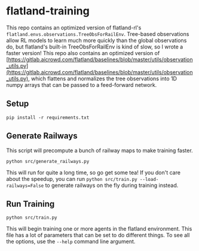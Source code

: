 # flatland-training

This repo contains an optimized version of flatland-rl's `flatland.envs.observations.TreeObsForRailEnv`. Tree-based observations allow RL models to learn much more quickly than the global observations do, but flatland's built-in TreeObsForRailEnv is kind of slow, so I wrote a faster version! This repo also contains an optimized version of [https://gitlab.aicrowd.com/flatland/baselines/blob/master/utils/observation_utils.py](https://gitlab.aicrowd.com/flatland/baselines/blob/master/utils/observation_utils.py), which flattens and normalizes the tree observations into 1D numpy arrays that can be passed to a feed-forward network.


## Setup
`pip install -r requirements.txt`


## Generate Railways
This script will precompute a bunch of railway maps to make training faster.

`python src/generate_railways.py`

This will run for quite a long time, so go get some tea! If you don't care about the speedup, you can run `python src/train.py --load-railways=False` to generate railways on the fly during training instead.


## Run Training
`python src/train.py`

This will begin training one or more agents in the flatland environment. This file has a lot of parameters that can be set to do different things. To see all the options, use the `--help` command line argument.
